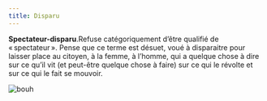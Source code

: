 ```yaml
---
title: Disparu
---
```


**Spectateur-disparu**.Refuse catégoriquement d’être qualifié de « spectateur ». Pense que ce terme est désuet, voué à disparaitre pour laisser place au citoyen, à la femme, à l’homme, qui a quelque chose à dire sur ce qu’il vit (et peut-être quelque chose à faire) sur ce qui le révolte et sur ce qui le fait se mouvoir.

 ![bouh](/content/images/04.png)